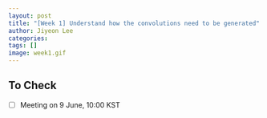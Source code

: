 ```yaml
---
layout: post
title: "[Week 1] Understand how the convolutions need to be generated"
author: Jiyeon Lee
categories:
tags: []
image: week1.gif
---
```



## To Check

- [ ] Meeting on 9 June, 10:00 KST